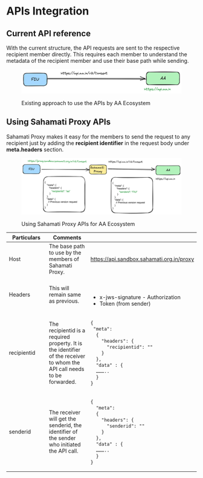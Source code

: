 # APIs Integration

## Current API reference <a href="#current-api-reference" id="current-api-reference"></a>

With the current structure, the API requests are sent to the respective recipient member directly. This requires each member to understand the metadata of the recipient member and use their base path while sending.

<figure><img src="../../.gitbook/assets/Proxy-Existing-workflow.png" alt=""><figcaption><p>Existing approach to use the APIs by AA Ecosystem</p></figcaption></figure>

## Using Sahamati Proxy APIs <a href="#using-sahamati-proxy-apis" id="using-sahamati-proxy-apis"></a>

Sahamati Proxy makes it easy for the members to send the request to any recipient just by adding the **recipient identifier** in the request body under **meta.headers** section.

<figure><img src="../../.gitbook/assets/proxy-new-workflow.png" alt=""><figcaption><p>Using Sahamati Proxy APIs for AA Ecosystem</p></figcaption></figure>

<table><thead><tr><th width="157">Particulars</th><th width="176">Comments</th><th></th></tr></thead><tbody><tr><td>Host</td><td>The base path to use by the members of Sahamati Proxy.</td><td><a href="https://api.sandbox.sahamati.org.in/proxy">​https://api.sandbox.sahamati.org.in/proxy</a></td></tr><tr><td>Headers</td><td>This will remain same as previous.</td><td><p>​</p><ul><li>x-jws-signature - Authorization</li><li>Token (from sender)</li></ul></td></tr><tr><td>recipientid</td><td>The recipientid is a required property. It is the identifier of the receiver to whom the API call needs to be forwarded.</td><td><pre class="language-json"><code class="lang-json">{
 "meta": 
  {
    "headers": {
      "recipientid": ""
    }
  },
  "data" : {
  ………..
  }
}
</code></pre></td></tr><tr><td>senderid</td><td>The receiver will get the senderid, the identifier of the sender who initiated the API call.</td><td><pre class="language-json"><code class="lang-json">​{ 
  "meta": 
  {
    "headers": {
      "senderid": ""
    }
  },
  "data" : {
  ………..
  }
} 
</code></pre></td></tr></tbody></table>
